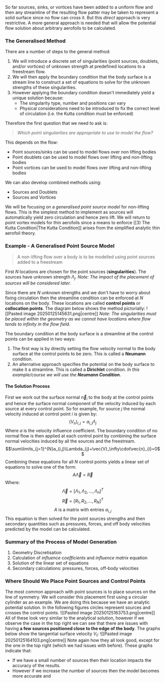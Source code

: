 So far sources, sinks, or vortices have been added to a uniform flow and then any streamline of the resulting flow patter may be taken to represent a solid surface since no flow can cross it.
But this *direct* approach is very restrictive. A more general approach is needed that will allow the potential flow solution about arbitrary aerofoils to be calculated.
### The Generalised Method
There are a number of steps to the general method:
1) We will introduce a discrete set of singularities (point sources, doublets, and/or vortices) of unknown strength at predefined locations to a freestream flow.
2) We will then apply the boundary condition that the body surface is a stream line to construct a set of equations to solve for the unknown strengths of these singularities.
3) However applying the boundary condition doesn't immediately yield a unique solution because:
	- The singularity type, number and positions can vary
	- Physical considerations need to be introduced to fix the correct level of circulation (i.e. the Kutta condition must be enforced)

Therefore the first question that we need to ask is:

>*Which point singularities are appropriate to use to model the flow?*

This depends on the flow:
- Point sources/sinks can be used to model flows over non lifting bodies
- Point doublets can be used to model flows over lifting and non-lifting bodies
- Point vortices can be used to model flows over lifting and non-lifting bodies

We can also develop combined methods using:
- Sources and Doublets
- Sources and Vortices

We will be focusing on a *generalised point source model* for non-lifting flows. This is the simplest method to implement as sources will automatically yield zero circulation and hence zero lift.
We will return to point vortex models for thin aerofoils since a means to enforce [[3) The Kutta Condition|The Kutta Condition]] arises from the simplified analytic thin aerofoil theory.
### Example - A Generalised Point Source Model
>A non-lifting flow over a body is to be modelled using point sources added to a freestream

First $N$ locations are chosen for the point sources (**singularities**). The sources have unknown strength $\Lambda_{j}$. *Note: The impact of the placement of sources will be considered later.*

Since there are $N$ unknown strengths and we don't have to worry about fixing circulation then the streamline condition can be enforced at $N$ locations on the body. 
These locations are called **control points** or **collocation points**.
The diagram below shows the method pictorially:
![[Pasted image 20250125145631.png|centre]]
*Note: The singularities must be placed within the geometry as we cannot have locations where flow tends to infinity in the flow field.*

The boundary condition at the body surface is a streamline at the control points can be applied in two ways:
1) The first way is by directly setting the flow velocity normal to the body surface at the control points to be zero. This is called a **Neumann** condition.
2) An alternative approach specifies the potential on the body surface to make it a streamline. This is called a **Dirichlet** condition.
*In this example/course we will use the **Neumann Condition***.
#### The Solution Process
First we work out the surface normal $\vec{n}_{i}$ to the body at the control points and hence the surface normal component of the velocity induced by each source at every control point. So for example, for source $j$ the normal velocity induced at control point $i$ is given by:
$$(V_{n})_{i,j}=a_{i,j}\Lambda_{j}$$
Where $a$ is the velocity influence coefficient.
The boundary condition of no normal flow is then applied at each control point by combining the surface normal velocities induced by all the sources and the freestream.
$$\sum\limits_{j=1}^{N}a_{i,j}\Lambda_{j}+\vec{V}_\infty\cdot\vec{n}_{i}=0$$
Combining these equations for all $N$ control points yields a linear set of equations to solve one of the form:
$$A\vec\Lambda=\vec{R}$$
Where:
$$\vec\Lambda=[\Lambda_1,\Lambda_{2},...,\Lambda_{n}]^T$$
$$\vec{R}=[R_{1},R_{2},...,R_{N}]^{T}$$
$$A \text{ is a matrix with entries } a_{i,j}$$
This equation is then solved for the point sources strengths and then secondary quantities such as pressures, forces, and off body velocities predicted by the model can be calculated.
### Summary of the Process of Model Generation
1) Geometry Discretisation
2) Calculation of *influence coefficients* and *influence matrix* equation
3) Solution of the linear set of equations
4) Secondary calculations: pressures, forces, off-body velocities
### Where Should We Place Point Sources and Control Points
The most common approach with point sources is to place sources on the line of symmetry. We will consider this placement first using a circular cylinder as an example.
We are doing this because we have an analytic potential solution.
In the following figures circles represent sources and crosses the control points.
![[Pasted image 20250125163753.png|centre]]
All of these look very similar to the analytical solution, however if we observe the case in the top right we can see that there are issues with having **a few sources positioned close to the edge of the body**.
The graphs below show the tangential surface velocity $V_{t}$:
![[Pasted image 20250125164103.png|centre]]
Note again how they all look good, except for the one in  the top right (which we had issues with before).
These graphs indicate that:
- If we have a small number of sources then their location impacts the accuracy of the results.
- However if we increase the number of sources then the model becomes more accurate and 